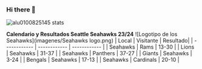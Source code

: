 ### Hi there 👋

<!--
**alu0100825145/alu0100825145** is a ✨ _special_ ✨ repository because its `README.md` (this file) appears on your GitHub profile.

Here are some ideas to get you started:

- 🔭 I’m currently working on ...
- 🌱 I’m currently learning ...
- 👯 I’m looking to collaborate on ...
- 🤔 I’m looking for help with ...
- 💬 Ask me about ...
- 📫 How to reach me: ...
- 😄 Pronouns: ...
- ⚡ Fun fact: ...
-->


![alu0100825145 stats](https://github-readme-stats.vercel.app/api?username=alu0100825145&show_icons=true&locale=en)


**Calendario y Resultados Seattle Seahawks 23/24** ![Logotipo de los Seahawks](imagenes/Seahawks logo.png)
| Local  | Visitante | Resultado| 
| ------------ | ------------ | ------------ |
| Seahawks | Rams | 13-30 |
| Lions | Seahawks | 31-37 |
| Seahawks | Panthers | 37-27 |
| Giants | Seahawks | 3-24 |
| Bengals | Seahawks | 17-13 |
| Seahawks | Cardinals | 20-10 |
